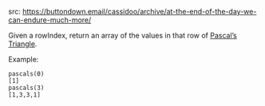 src: https://buttondown.email/cassidoo/archive/at-the-end-of-the-day-we-can-endure-much-more/

Given a rowIndex, return an array of the values in that row of [Pascal’s Triangle](http://email.cassidoo.email/c/eJyNjl2OgzAMhE9D3ojyD37IQ1HVa1QmCRA1EESy2-tvtieoZMn6ZsbyeBsEl7iQaAUTnEmumWagDOX0PjExyUmPjxFuQkGnmMNSos-Zhh1jIps1UsxCsbCgGgVwCBoAuEMvMWiukCS71XqWTt468WgzXzGliEel-Vobv-MrtnVicZhKX6_mrSk0iVz2xMbuRXHbQ82_0bUK6_9n6vJOqtVOszCMrHdCDb3iZugRwPcAi5rBaMM4J_NPrfnw-X08P62f0X93-El_Ff0D2aNenQ).

Example:
```text
pascals(0)
[1]
pascals(3)
[1,3,3,1]
```
